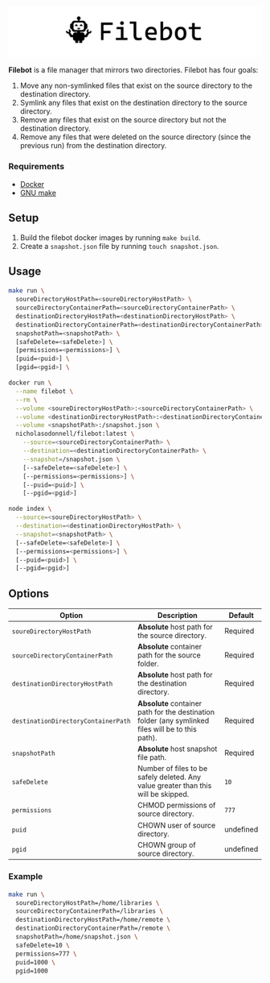 <img src="logo/banner.png" />

**Filebot** is a file manager that mirrors two directories. Filebot has four goals:
1. Move any non-symlinked files that exist on the source directory to the destination directory.
2. Symlink any files that exist on the destination directory to the source directory.
3. Remove any files that exist on the source directory but not the destination directory.
4. Remove any files that were deleted on the source directory (since the previous run) from the destination directory.

### Requirements

- [Docker](https://www.docker.com/get-started)
- [GNU make](https://www.gnu.org/software/make/)

## Setup

1. Build the filebot docker images by running `make build`.
2. Create a `snapshot.json` file by running `touch snapshot.json`.

## Usage

```bash
make run \
  soureDirectoryHostPath=<soureDirectoryHostPath> \
  sourceDirectoryContainerPath=<sourceDirectoryContainerPath> \
  destinationDirectoryHostPath=<destinationDirectoryHostPath> \
  destinationDirectoryContainerPath=<destinationDirectoryContainerPath> \
  snapshotPath=<snapshotPath> \
  [safeDelete=<safeDelete>] \
  [permissions=<permissions>] \
  [puid=<puid>] \
  [pgid=<pgid>] \
```

```bash
docker run \
  --name filebot \
  --rm \
  --volume <soureDirectoryHostPath>:<sourceDirectoryContainerPath> \
  --volume <destinationDirectoryHostPath>:<destinationDirectoryContainerPath> \
  --volume <snapshotPath>:/snapshot.json \
  nicholasodonnell/filebot:latest \
    --source=<sourceDirectoryContainerPath> \
    --destination=<destinationDirectoryContainerPath> \
    --snapshot=/snapshot.json \
    [--safeDelete=<safeDelete>] \
    [--permissions=<permissions>] \
    [--puid=<puid>] \
    [--pgid=<pgid>]
```

```bash
node index \
  --source=<soureDirectoryHostPath> \
  --destination=<destinationDirectoryHostPath> \
  --snapshot=<snapshotPath> \
  [--safeDelete=<safeDelete>] \
  [--permissions=<permissions>] \
  [--puid=<puid>] \
  [--pgid=<pgid>]
```

## Options

| Option                              | Description                                                                                        | Default   |
| ----------------------------------- | -------------------------------------------------------------------------------------------------- | --------- |
| `soureDirectoryHostPath`            | **Absolute** host path for the source directory.                                                   | Required  |
| `sourceDirectoryContainerPath`      | **Absolute** container path for the source folder.                                                 | Required  |
| `destinationDirectoryHostPath`      | **Absolute** host path for the destination directory.                                              | Required  |
| `destinationDirectoryContainerPath` | **Absolute** container path for the destination folder (any symlinked files will be to this path). | Required  |
| `snapshotPath`                      | **Absolute** host snapshot file path.                                                              | Required  |
| `safeDelete`                        | Number of files to be safely deleted. Any value greater than this will be skipped.                 | `10`      |
| `permissions`                       | CHMOD permissions of source directory.                                                             | `777`     |
| `puid`                              | CHOWN user of source directory.                                                                    | undefined |
| `pgid`                              | CHOWN group of source directory.                                                                   | undefined |

### Example

```bash
make run \
  soureDirectoryHostPath=/home/libraries \
  sourceDirectoryContainerPath=/libraries \
  destinationDirectoryHostPath=/home/remote \
  destinationDirectoryContainerPath=/remote \
  snapshotPath=/home/snapshot.json \
  safeDelete=10 \
  permissions=777 \
  puid=1000 \
  pgid=1000
```
